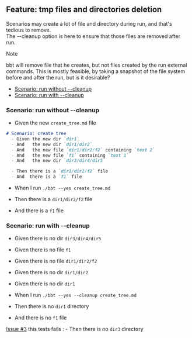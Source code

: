 <!-- omit from toc -->
## Feature: tmp files and directories deletion

Scenarios may create a lot of file and directory during run, and that's tedious to remove.  
The --cleanup option is here to ensure that those files are removed after run.

> [!NOTE]
> bbt will remove file that he creates, but not files created by the run external commands. 
> This is mostly feasible, by taking a snapshot of the file system before and after the run, but is it desirable?

- [Scenario: run without --cleanup](#scenario-run-without---cleanup)
- [Scenario: run with --cleanup](#scenario-run-with---cleanup)

### Scenario: run without --cleanup

- Given the new `create_tree.md` file
```md
# Scenario: create tree
  - Given the new dir `dir1`
  - And   the new dir `dir1/dir2`
  - And   the new file `dir1/dir2/f2` containing `text 2`
  - And   the new file `f1` containing `text 1`
  - And   the new dir `dir3/dir4/dir5`

  - Then there is a `dir1/dir2/f2` file
  - And  there is a `f1` file
```

- When I run `./bbt --yes create_tree.md`

- Then there is a `dir1/dir2/f2` file
- And  there is a `f1` file

### Scenario: run with --cleanup
- Given there is no dir `dir3/dir4/dir5`
- Given there is no file `f1`
- Given there is no file `dir1/dir2/f2`
- Given there is no dir `dir1/dir2`
- Given there is no dir `dir1`

- When I run `./bbt --yes --cleanup create_tree.md`

- Then there is no `dir1` directory
- And  there is no `f1` file

[Issue #3](https://github.com/LionelDraghi/bbt/issues/3) this tests fails : - Then there is no `dir3` directory
